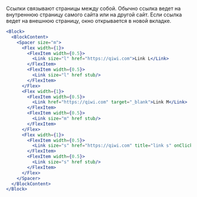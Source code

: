 Ссылки связывают страницы между собой. Обычно ссылка ведет на внутреннюю страницу самого сайта или на другой сайт. Если ссылка ведет на внешнюю страницу, окно открывается в новой вкладке.

```jsx
<Block>
  <BlockContent>
    <Spacer size="m">
      <Flex width={1}>
        <FlexItem width={0.5}>
          <Link size="l" href="https://qiwi.com">Link L</Link>  
        </FlexItem>
        <FlexItem width={0.5}>
          <Link size="l" href stub/>
        </FlexItem>
      </Flex>
      <Flex width={1}>
        <FlexItem width={0.5}>
          <Link href="https://qiwi.com" target="_blank">Link M</Link>
        </FlexItem>
        <FlexItem width={0.5}>
          <Link size="m" href stub/>
        </FlexItem>
      </Flex>
      <Flex width={1}>
        <FlexItem width={0.5}>
          <Link size="s" href="https://qiwi.com" title="link s" onClick={() => alert('alert 2')}>Link S</Link> 
        </FlexItem>
        <FlexItem width={0.5}>
          <Link size="s" href stub/>
        </FlexItem>
      </Flex>
    </Spacer>
  </BlockContent>
</Block>
```
